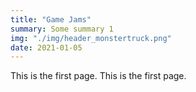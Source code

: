 ```yaml
---
title: "Game Jams"
summary: Some summary 1
img: "./img/header_monstertruck.png"
date: 2021-01-05
---
```


This is the first page.
This is the first page.